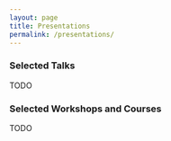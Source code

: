```yaml
---
layout: page
title: Presentations
permalink: /presentations/
---
```


### Selected Talks

TODO

### Selected Workshops and Courses

TODO